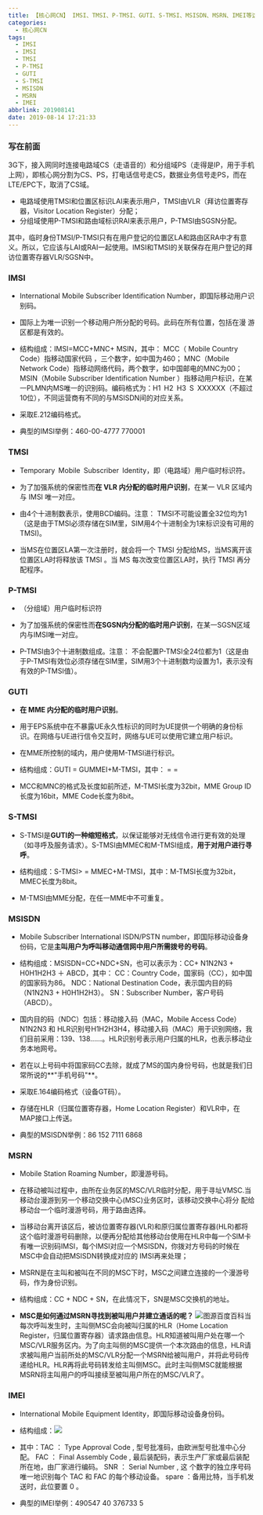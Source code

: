 ```yaml
---
title: 【核心网CN】 IMSI、TMSI、P-TMSI、GUTI、S-TMSI、MSISDN、MSRN、IMEI等这些移动用户标识的辨析
categories:
  - 核心网CN
tags:
  - IMSI
  - IMSI
  - TMSI
  - P-TMSI
  - GUTI
  - S-TMSI
  - MSISDN
  - MSRN
  - IMEI
abbrlink: 201908141
date: 2019-08-14 17:21:33
---
```



### 写在前面

3G下，接入网同时连接电路域CS（走语音的）和分组域PS（走得是IP，用于手机上网），即核心网分割为CS、PS，打电话信号走CS，数据业务信号走PS，而在LTE/EPC下，取消了CS域。

* 电路域使用TMSI和位置区标识LAI来表示用户，TMSI由VLR（拜访位置寄存器，Visitor Location Register）分配；
* 分组域使用P-TMSI和路由域标识RAI来表示用户，P-TMSI由SGSN分配。

其中，临时身份TMSI/P-TMSI只有在用户登记的位置区LA和路由区RA中才有意义。所以，它应该与LAI或RAI一起使用。IMSI和TMSI的关联保存在用户登记的拜访位置寄存器VLR/SGSN中。


### IMSI

* International Mobile Subscriber Identification Number，即国际移动用户识别码。

* 国际上为唯一识别一个移动用户所分配的号码。此码在所有位置，包括在漫
游区都是有效的。

* 结构组成：IMSI=MCC+MNC+ MSIN，其中：
MCC（ Mobile Country Code）指移动国家代码 ，三个数字，如中国为460；
MNC（Mobile Network Code）指移动网络代码，两个数字，如中国邮电的MNC为00；
MSIN（Mobile Subscriber Identification Number ）指移动用户标识，在某一PLMN内MS唯一的识别码。编码格式为：H1 H2 H3 S XXXXXX（不超过10位），不同运营商有不同的与MSISDN间的对应关系。

*  采取E.212编码格式。

* 典型的IMSI举例：460-00-4777 770001

### TMSI

* Temporary Mobile Subscriber Identity，即（电路域）用户临时标识符。

* 为了加强系统的保密性而**在 VLR 内分配的临时用户识别**，在某一 VLR 区域内与 IMSI 唯一对应。

* 由4个十进制数表示，使用BCD编码。注意： TMSI不可能设置全32位均为1（这是由于TMSI必须存储在SIM里，SIM用4个十进制全为1来标识没有可用的TMSI)。

* 当MS在位置区LA第一次注册时，就会将一个 TMSI 分配给MS，当MS离开该位置区LA时将释放该 TMSI 。当 MS 每次改变位置区LA时，执行 TMSI 再分配程序。 

### P-TMSI

* （分组域）用户临时标识符

* 为了加强系统的保密性而**在SGSN内分配的临时用户识别**，在某一SGSN区域内与IMSI唯一对应。

* P-TMSI由3个十进制数组成。注意： 不会配置P-TMSI全24位都为1（这是由于P-TMSI有效位必须存储在SIM里，SIM用3个十进制数均设置为1，表示没有有效的P-TMSI值）。

### GUTI

* **在 MME 内分配的临时用户识别**。

* 用于EPS系统中在不暴露UE永久性标识的同时为UE提供一个明确的身份标识。在网络与UE进行信令交互时，网络与UE可以使用它建立用户标识。

* 在MME所控制的域内，用户使用M-TMSI进行标识。

* 结构组成：GUTI = GUMMEI+M-TMSI，其中：
<GUMMEI> = <MCC><MNC><MME Identifier>
 <MME Identifier> = <MME Group ID><MME Code>

* MCC和MNC的格式及长度如前所述，M-TMSI长度为32bit，MME Group ID长度为16bit，MME Code长度为8bit。


### S-TMSI

* S-TMSI是**GUTI的一种缩短格式**，以保证能够对无线信令进行更有效的处理（如寻呼及服务请求）。S-TMSI由MMEC和M-TMSI组成，**用于对用户进行寻呼**。

* 结构组成：S-TMSI> = MMEC+M-TMSI，其中：M-TMSI长度为32bit，MMEC长度为8bit。

* M-TMSI由MME分配，在任一MME中不可重复。

### MSISDN

* Mobile Subscriber International ISDN/PSTN number，即国际移动设备身份码，它是**主叫用户为呼叫移动通信网中用户所需拨号的号码**。

*  结构组成：MSISDN=CC+NDC+SN，也可以表示为：CC+ N1N2N3 + H0H1H2H3 ＋ ABCD，其中：
CC：Country Code，国家码（CC），如中国的国家码为86。
NDC：National Destination Code，表示国内目的码（N1N2N3 + H0H1H2H3）。
SN：Subscriber Number，客户号码（ABCD）。

* 国内目的码（NDC）包括：移动接入码（MAC，Mobile Access Code）N1N2N3 和 HLR识别号H1H2H3H4，移动接入码（MAC）用于识别网络，我们目前采用：139、138……。HLR识别号表示用户归属的HLR，也表示移动业务本地网号。

* 若在以上号码中将国家码CC去除，就成了MS的国内身份号码，也就是我们日常所说的**"手机号码"**。

* 采取E.164编码格式（设备GT码）。

* 存储在HLR（归属位置寄存器，Home Location Register）和VLR中，在MAP接口上传送。

* 典型的MSISDN举例：86 152 7111 6868

### MSRN

* Mobile Station Roaming Number，即漫游号码。

* 在移动被叫过程中，由所在业务区的MSC/VLR临时分配，用于寻址VMSC.当移动台漫游到另一个移动交换中心(MSC)业务区时，该移动交换中心将分 配给移动台一个临时漫游号码，用于路由选择。

* 当移动台离开该区后，被访位置寄存器(VLR)和原归属位置寄存器(HLR)都将这个临时漫游号码删除，以便再分配给其他移动台使用在HLR中每一个SIM卡有唯一识别码IMSI，每个IMSI对应一个MSISDN，你拨对方号码的时候在MSC中会自动把MSISDN转换成对应的 IMSI再来处理；

* MSRN是在主叫和被叫在不同的MSC下时，MSC之间建立连接的一个漫游号码，作为身份识别。

* 结构组成：CC + NDC + SN，在此情况下，SN是MSC交换机的地址。

* **MSC是如何通过MSRN寻找到被叫用户并建立通话的呢？** ![图源百度百科](https://imgconvert.csdnimg.cn/aHR0cHM6Ly91cGxvYWQtaW1hZ2VzLmppYW5zaHUuaW8vdXBsb2FkX2ltYWdlcy85OTM0NTU4LWY0ZGI5ZjczY2U1YTUyMGMucG5n)当每次呼叫发生时，主叫侧MSC会向被叫归属的HLR（Home Location Register，归属位置寄存器）请求路由信息。HLR知道被叫用户处在哪一个MSC/VLR服务区内。为了向主叫侧的MSC提供一个本次路由的信息，HLR请求被叫用户当前所处的MSC/VLR分配一个MSRN给被叫用户，并将此号码传递给HLR。HLR再将此号码转发给主叫侧MSC。此时主叫侧MSC就能根据MSRN将主叫用户的呼叫接续至被叫用户所在的MSC/VLR了。


### IMEI

* International Mobile Equipment Identity，即国际移动设备身份码。

*  结构组成：![](https://imgconvert.csdnimg.cn/aHR0cHM6Ly91cGxvYWQtaW1hZ2VzLmppYW5zaHUuaW8vdXBsb2FkX2ltYWdlcy85OTM0NTU4LTU4MWEwYzIzNWRmOTdjZGEucG5n)

* 其中：TAC ： Type Approval Code , 型号批准码，由欧洲型号批准中心分配。 
FAC ： Final Assembly Code , 最后装配码，表示生产厂家或最后装配所在地，由厂家进行编码。 
SNR ： Serial Number , 这 个数字的独立序号码唯一地识别每个 TAC 和 FAC 的每个移动设备。 
spare ：备用比特，当手机发送时，此位要置 0 。 

* 典型的IMEI举例：490547 40 376733 5